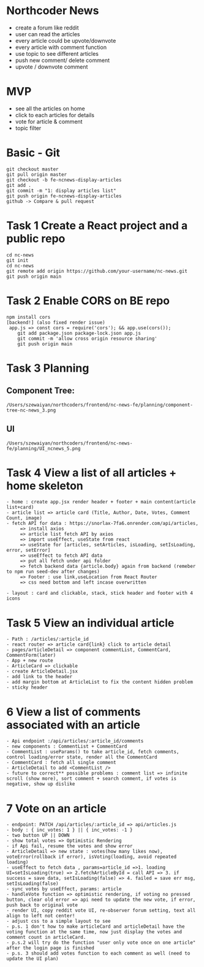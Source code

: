 # Northcoder News

- create a forum like reddit
- user can read the articles
- every article could be upvote/downvote
- every article with comment function
- use topic to see different articles
- push new comment/ delete comment
- upvote / downvote comment

# MVP

- see all the articles on home
- click to each articles for details
- vote for article & comment
- topic filter

# Basic - Git

    git checkout master
    git pull origin master
    git checkout -b fe-ncnews-display-articles
    git add .
    git commit -m "1: display articles list"
    git push origin fe-ncnews-display-articles
    github -> Compare & pull request

# Task 1 Create a React project and a public repo

    cd nc-news
    git init
    cd nc-news
    git remote add origin https://github.com/your-username/nc-news.git
    git push origin main

# Task 2 Enable CORS on BE repo

    npm install cors
    [backend!] (also fixed render issue)
     app.js => const cors = require('cors'); && app.use(cors());
        git add package.json package-lock.json app.js
        git commit -m 'allow cross origin resource sharing'
        git push origin main

# Task 3 Planning

## Component Tree:

    /Users/szewaiyan/northcoders/frontend/nc-news-fe/planning/component-tree-nc-news_3.png

## UI

    /Users/szewaiyan/northcoders/frontend/nc-news-fe/planning/UI_ncnews_5.png

# Task 4 View a list of all articles + home skeleton

    - home : create app.jsx render header + footer + main content(article list+card)
    - article list => article card (Title, Author, Date, Votes, Comment Count, image)
    - fetch API for data : https://snorlax-7fa6.onrender.com/api/articles,
         => install axios
         => article list fetch API by axios
         => import useEffect, useState from react
         => useState for [articles, setArticles, isLoading, setIsLoading, error, setError]
         => useEffect to fetch API data
         => put all fetch under api folder
         => fetch backend data {article.body} again from backend (remeber to npm run seed-dev after changes)
         => Footer : use link,useLocation from React Router
         => css need bottom and left incase overwritten

    - layout : card and clickable, stack, stick header and footer with 4 icons

# Task 5 View an individual article

    - Path : /articles/:article_id
    - react router => article card{link} click to article detail
    - pages/articleDetail => component commentList, CommentCard, CommentForm(later)
    - App + new route
    - ArticleCard => clickable
    - create ArticleDetail.jsx
    - add link to the header
    - add margin bottom at ArticleList to fix the content hidden problem
    - sticky header

# 6 View a list of comments associated with an article

    - Api endpoint :/api/articles/:article_id/comments
    - new components : CommentList + CommentCard
    - CommentList : useParams() to take article_id, fetch comments, control loading/error state, render all the CommentCard
    - CommentCard : fetch all single comment
    - ArticleDetail to add <CommentList />
    - future to correct** possible problems : comment list => infinite scroll (show more), sort comment + search comment, if votes is negative, show up dislike

# 7 Vote on an article

    - endpoint: PATCH /api/articles/:article_id => api/articles.js
    - body : { inc_votes: 1 } || { inc_votes: -1 }
    - two button UP || DOWN
    - show total votes => Optimistic Rendering
    - if Api fail, resume the votes and show error
    - ArticleDetail => new state : votes(how many likes now), voteError(rollback if error), isVoting(loading, avoid repeated loading)
    - useEffect to fetch data , params=article_id =>1. loading UI=setIsLoading(true) => 2.fetchArticleById = call API => 3. if success = save data, setIsLoading(false) => 4. failed = save err msg, setIsLoading(false)
    - sync votes by useEffect, params: article
    - handleVote function => optimistic rendering, if voting no pressed button, clear old error => api need to update the new vote, if error, push back to original vote
    - render UI, copy reddit vote UI, re-observer forum setting, text all align to left not center!
    - adjust css to a simple layout to see
    - p.s. 1 don't how to make articleCard and articleDetail have the voting function at the same time, now just display the votes and comment count in articleCard.
    - p.s.2 will try do the function "user only vote once on one article" after the login page is finished
    - p.s. 3 should add votes function to each comment as well (need to update the UI plan)
